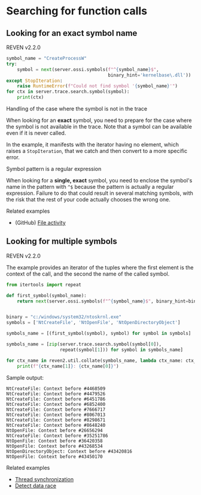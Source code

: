 # Searching for function calls

## Looking for an exact symbol name

<div class="bulma">
<div class="field is-grouped is-grouped-multiline">
  <div class="control">
    <div class="tags has-addons">
      <span class="tag is-dark">REVEN</span>
      <span class="tag is-info">v2.2.0</span>
    </div>
  </div>
</div>
</div>



```py
symbol_name = "CreateProcessW"
try:
    symbol = next(server.ossi.symbols(f"^{symbol_name}$",
                                      binary_hint='kernelbase\.dll'))
except StopIteration:
    raise RuntimeError(f"Could not find symbol '{symbol_name}'")
for ctx in server.trace.search.symbol(symbol):
    print(ctx)
```

<div class="bulma">
  <div class="bulma message is-warning">
     <div class="message-header">
         Handling of the case where the symbol is not in the trace
     </div>
     <div class="message-body content">
         <p>
         When looking for an <strong>exact</strong> symbol, you need to prepare for the case where the symbol is not available in the trace. Note that a symbol can be available <emph>even if it is never called</emph>.
         </p>
         <p>
         In the example, it manifests with the iterator having no element, which raises a <code>StopIteration</code>, that we catch and then convert to a more specific error.
         </p>
     </div>
  </div>

  <div class="bulma message is-warning">
     <div class="message-header">
         Symbol pattern is a regular expression
     </div>
     <div class="message-body content">
         <p>
         When looking for a <strong>single, exact</strong> symbol, you need to enclose the symbol's name
         in the pattern with <code>^$</code> because the pattern is actually a
         regular expression. Failure to do that could result in several matching
         symbols, with the risk that the rest of your code actually chooses the
         wrong one.
         </p>
     </div>
  </div>

  <div class="message is-link">
     <div class="message-header">
         Related examples
     </div>
     <div class="message-body content pt-0">
        <ul>
            <li>(GitHub) <a href="https://github.com/tetrane/reven2-file-activity">File activity</a></li>
        </ul>
     </div>
  </div>
</div>


## Looking for multiple symbols

<div class="bulma field is-grouped is-grouped-multiline">
  <div class="control">
    <div class="tags has-addons">
      <span class="tag is-dark">REVEN</span>
      <span class="tag is-info">v2.2.0</span>
    </div>
  </div>
</div>

The example provides an iterator of the tuples where the first element is the context of the call, and the second the name of the called symbol.

```py
from itertools import repeat

def first_symbol(symbol_name):
    return next(server.ossi.symbols(f"^{symbol_name}$", binary_hint=binary))


binary = "c:/windows/system32/ntoskrnl.exe"
symbols = ['NtCreateFile', 'NtOpenFile', 'NtOpenDirectoryObject']

symbols_name = [(first_symbol(symbol), symbol) for symbol in symbols]

symbols_name = [zip(server.trace.search.symbol(symbol[0]),
                    repeat(symbol[1])) for symbol in symbols_name]

for ctx_name in reven2.util.collate(symbols_name, lambda ctx_name: ctx_name[0]):
    print(f"{ctx_name[1]}: {ctx_name[0]}")
```

Sample output:

```
NtCreateFile: Context before #4468509
NtCreateFile: Context before #4479526
NtCreateFile: Context before #6451786
NtCreateFile: Context before #6852400
NtCreateFile: Context before #7666717
NtCreateFile: Context before #8067013
NtCreateFile: Context before #8298671
NtCreateFile: Context before #8648240
NtOpenFile: Context before #26656294
NtCreateFile: Context before #35251786
NtOpenFile: Context before #36420358
NtOpenFile: Context before #43268534
NtOpenDirectoryObject: Context before #43420816
NtOpenFile: Context before #43450170
```

<div class="bulma">
  <div class="message is-link">
     <div class="message-header">
         Related examples
     </div>
     <div class="message-body content pt-0">
        <ul>
            <li><a href="../examples-book/analyze/report/threadsync.html">Thread synchronization</a></li>
            <li><a href="../examples-book/analyze/vulnerability_detection/detect_data_race.html">Detect data race</a></li>
        </ul>
     </div>
  </div>
</div>
